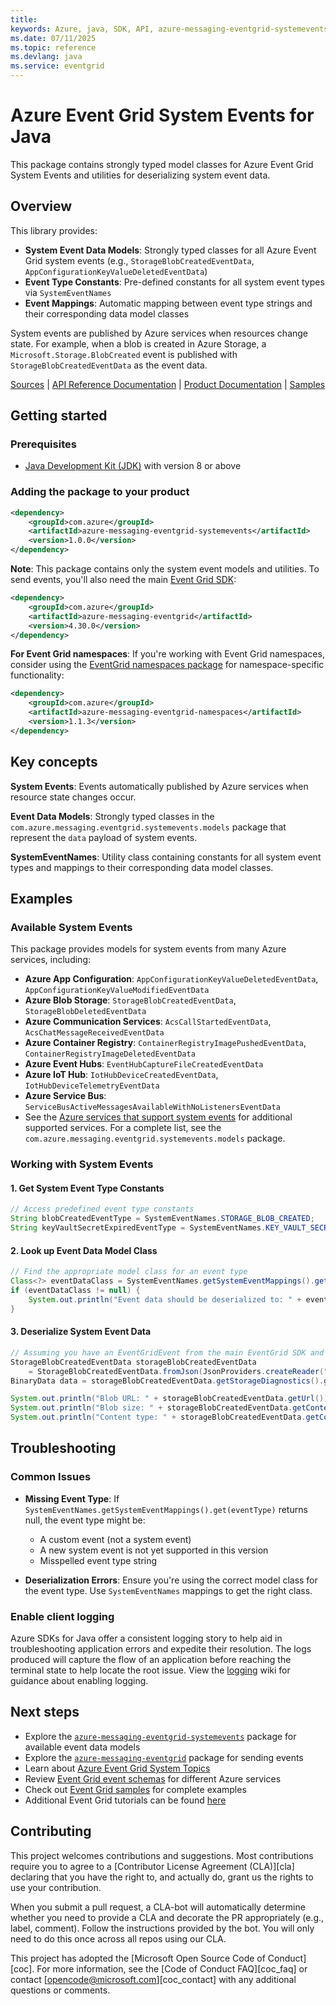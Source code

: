 ```yaml
---
title: 
keywords: Azure, java, SDK, API, azure-messaging-eventgrid-systemevents, eventgrid
ms.date: 07/11/2025
ms.topic: reference
ms.devlang: java
ms.service: eventgrid
---
```

# Azure Event Grid System Events for Java

This package contains strongly typed model classes for Azure Event Grid System Events and utilities for deserializing system event data.

## Overview

This library provides:
- **System Event Data Models**: Strongly typed classes for all Azure Event Grid system events (e.g., 
  `StorageBlobCreatedEventData`, `AppConfigurationKeyValueDeletedEventData`)
- **Event Type Constants**: Pre-defined constants for all system event types via `SystemEventNames`
- **Event Mappings**: Automatic mapping between event type strings and their corresponding data model classes

System events are published by Azure services when resources change state. For example, when a blob is created in Azure Storage, a `Microsoft.Storage.BlobCreated` event is published with `StorageBlobCreatedEventData` as the event data.

[Sources][sources] |
[API Reference Documentation][javadocs] |
[Product Documentation][service_docs] |
[Samples][samples]

## Getting started

### Prerequisites

- [Java Development Kit (JDK)][jdk] with version 8 or above

### Adding the package to your product

[//]: # ({x-version-update-start;com.azure:azure-messaging-eventgrid-systemevents;current})
```xml
<dependency>
    <groupId>com.azure</groupId>
    <artifactId>azure-messaging-eventgrid-systemevents</artifactId>
    <version>1.0.0</version>
</dependency>
```
[//]: # ({x-version-update-end})

**Note**: This package contains only the system event models and utilities. To send events, you'll also need the 
main [Event Grid SDK][azure-messaging-eventgrid]:

[//]: # ({x-version-update-start;com.azure:azure-messaging-eventgrid;dependency})
```xml
<dependency>
    <groupId>com.azure</groupId>
    <artifactId>azure-messaging-eventgrid</artifactId>
    <version>4.30.0</version>
</dependency>
```
[//]: # ({x-version-update-end})

**For Event Grid namespaces**: If you're working with Event Grid namespaces, consider using the [EventGrid namespaces 
package](https://github.com/Azure/azure-sdk-for-java/tree/main/sdk/eventgrid/azure-messaging-eventgrid-namespaces) for 
namespace-specific functionality:

[//]: # ({x-version-update-start;com.azure:azure-messaging-eventgrid-namespaces;dependency})

```xml
<dependency>
    <groupId>com.azure</groupId>
    <artifactId>azure-messaging-eventgrid-namespaces</artifactId>
    <version>1.1.3</version>
</dependency>
```
[//]: # ({x-version-update-end})

## Key concepts

**System Events**: Events automatically published by Azure services when resource state changes occur.

**Event Data Models**: Strongly typed classes in the `com.azure.messaging.eventgrid.systemevents.models` package 
that represent the `data` payload of system events.

**SystemEventNames**: Utility class containing constants for all system event types and mappings to their corresponding data model classes.

## Examples

### Available System Events

This package provides models for system events from many Azure services, including:

- **Azure App Configuration**: `AppConfigurationKeyValueDeletedEventData`, `AppConfigurationKeyValueModifiedEventData`
- **Azure Blob Storage**: `StorageBlobCreatedEventData`, `StorageBlobDeletedEventData`
- **Azure Communication Services**: `AcsCallStartedEventData`, `AcsChatMessageReceivedEventData`
- **Azure Container Registry**: `ContainerRegistryImagePushedEventData`, `ContainerRegistryImageDeletedEventData`
- **Azure Event Hubs**: `EventHubCaptureFileCreatedEventData`
- **Azure IoT Hub**: `IotHubDeviceCreatedEventData`, `IotHubDeviceTelemetryEventData`
- **Azure Service Bus**: `ServiceBusActiveMessagesAvailableWithNoListenersEventData`
- See the [Azure services that support system events](https://learn.microsoft.com/azure/event-grid/system-topics#azure-services-that-support-system-topics) for additional supported services.
For a complete list, see the `com.azure.messaging.eventgrid.systemevents.models` package.

### Working with System Events

#### 1. Get System Event Type Constants

```java readme-sample-getSystemEventTypeConstants
// Access predefined event type constants
String blobCreatedEventType = SystemEventNames.STORAGE_BLOB_CREATED;
String keyVaultSecretExpiredEventType = SystemEventNames.KEY_VAULT_SECRET_NEAR_EXPIRY;
```

#### 2. Look up Event Data Model Class

```java readme-sample-lookupSystemEventClass
// Find the appropriate model class for an event type
Class<?> eventDataClass = SystemEventNames.getSystemEventMappings().get(eventType);
if (eventDataClass != null) {
    System.out.println("Event data should be deserialized to: " + eventDataClass.getSimpleName());
}
```

#### 3. Deserialize System Event Data

```java readme-sample-deserializeSystemEventData
// Assuming you have an EventGridEvent from the main EventGrid SDK and the event is Storage Blob Created event
StorageBlobCreatedEventData storageBlobCreatedEventData
    = StorageBlobCreatedEventData.fromJson(JsonProviders.createReader("payload"));
BinaryData data = storageBlobCreatedEventData.getStorageDiagnostics().get("batchId");

System.out.println("Blob URL: " + storageBlobCreatedEventData.getUrl());
System.out.println("Blob size: " + storageBlobCreatedEventData.getContentLength());
System.out.println("Content type: " + storageBlobCreatedEventData.getContentType());

```

## Troubleshooting

### Common Issues

- **Missing Event Type**: If `SystemEventNames.getSystemEventMappings().get(eventType)` returns null, the event type might be:
  - A custom event (not a system event)
  - A new system event is not yet supported in this version
  - Misspelled event type string

- **Deserialization Errors**: Ensure you're using the correct model class for the event type. Use `SystemEventNames` mappings to get the right class.

### Enable client logging
Azure SDKs for Java offer a consistent logging story to help aid in troubleshooting application errors and expedite
their resolution. The logs produced will capture the flow of an application before reaching the terminal state to help
locate the root issue. View the [logging][logging] wiki for guidance about enabling logging.

## Next steps

- Explore the [`azure-messaging-eventgrid-systemevents`][sources] package for available event data models
- Explore the [`azure-messaging-eventgrid`][azure-messaging-eventgrid] package for sending events
- Learn about [Azure Event Grid System Topics](https://learn.microsoft.com/azure/event-grid/system-topics)
- Review [Event Grid event schemas](https://learn.microsoft.com/azure/event-grid/event-schema) for different Azure services
- Check out [Event Grid samples][samples] for complete examples
- Additional Event Grid tutorials can be found [here][service_docs]

## Contributing

This project welcomes contributions and suggestions. Most contributions require you to agree to a
[Contributor License Agreement (CLA)][cla] declaring that you have the right to, and actually do, grant us the rights
to use your contribution.

When you submit a pull request, a CLA-bot will automatically determine whether you need to provide a CLA and decorate
the PR appropriately (e.g., label, comment). Follow the instructions provided by the bot. You will only need to
do this once across all repos using our CLA.

This project has adopted the [Microsoft Open Source Code of Conduct][coc]. For more information, see the
[Code of Conduct FAQ][coc_faq] or contact [opencode@microsoft.com][coc_contact] with any additional questions or comments.

<!-- LINKS -->
[product_documentation]: https://learn.microsoft.com/azure/event-grid/
[docs]: https://azure.github.io/azure-sdk-for-java/
[jdk]: https://learn.microsoft.com/azure/developer/java/fundamentals/
[logging]: https://github.com/Azure/azure-sdk-for-java/wiki/Logging-in-Azure-SDK
[azure-messaging-eventgrid]: https://github.com/Azure/azure-sdk-for-java/tree/main/sdk/eventgrid/azure-messaging-eventgrid
[service_docs]: https://learn.microsoft.com/azure/event-grid/
[samples]: https://github.com/Azure/azure-sdk-for-java/blob/main/sdk/eventgrid/azure-messaging-eventgrid/src/samples/java/com/azure/messaging/eventgrid
[sources]: https://github.com/Azure/azure-sdk-for-java/tree/main/sdk/eventgrid/azure-messaging-eventgrid-systemevents/src
[javadocs]: https://github.com/Azure/azure-sdk-for-java/tree/main/sdk/eventgrid/azure-messaging-eventgrid-systemevents/src

